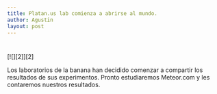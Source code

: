 ```yaml
---
title: Platan.us lab comienza a abrirse al mundo.
author: Agustin
layout: post
---
```

#

[![][2]][2]

Los laboratorios de la banana han decidido comenzar a compartir los resultados de sus experimentos. Pronto estudiaremos Meteor.com y les contaremos nuestros resultados.

 [1]: http://4.bp.blogspot.com/-2iHtlAu67RI/T5BSuM59-AI/AAAAAAAACBM/fC6QTA2URGo/s1258/2012-04-15_18-30-26_505.jpg